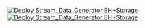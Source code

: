 [![Deploy Stream_Data_Generator EH+Storage](https://azuredeploy.net/deploybutton.png)](https://portal.azure.com/#create/Microsoft.Template/uri/https%3A%2F%2Fraw%2Egithubusercontent%2Ecom%2F44r555%2Fpub%2Fmaster%2FStreamDataGenerator%5FEventHub%5FStorage%2Ejson)
[![Deploy Stream_Data_Generator EH+Storage](https://docs.databricks.com/_static/databricks-logo-mobile.png)](https://community.cloud.databricks.com/?o=4140654740764583#notebook/1410094534912838/command/1410094534912840)

